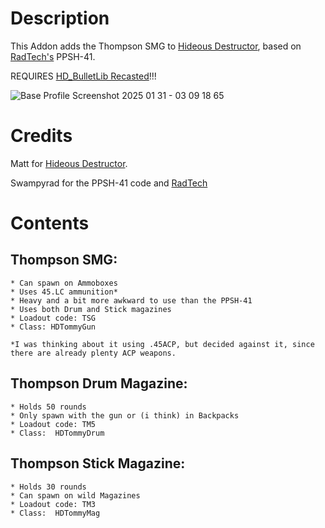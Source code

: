 # Description
This Addon adds the Thompson SMG to [Hideous Destructor](https://codeberg.org/mc776/HideousDestructor), based on [RadTech's](https://github.com/swampyrad/RadTechWeaponsPack) PPSH-41.

REQUIRES [HD_BulletLib Recasted](https://github.com/HDest-Community/HDBulletLib-Recasted)!!!

![Base Profile Screenshot 2025 01 31 - 03 09 18 65](https://github.com/user-attachments/assets/065d6596-b03c-4086-ae96-092a85cbd4a6)


# Credits
Matt for [Hideous Destructor](https://codeberg.org/mc776/HideousDestructor).

Swampyrad for the PPSH-41 code and [RadTech](https://github.com/swampyrad/RadTechWeaponsPack)


# Contents
## Thompson SMG:
    * Can spawn on Ammoboxes
    * Uses 45.LC ammunition*
    * Heavy and a bit more awkward to use than the PPSH-41
    * Uses both Drum and Stick magazines
    * Loadout code: TSG
    * Class: HDTommyGun

    *I was thinking about it using .45ACP, but decided against it, since there are already plenty ACP weapons.

    
## Thompson Drum Magazine:
    * Holds 50 rounds
    * Only spawn with the gun or (i think) in Backpacks
    * Loadout code: TM5
    * Class:  HDTommyDrum


## Thompson Stick Magazine:
    * Holds 30 rounds
    * Can spawn on wild Magazines
    * Loadout code: TM3
    * Class:  HDTommyMag
